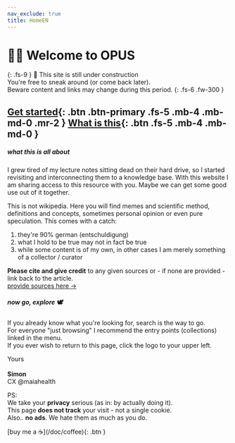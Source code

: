 ```yaml
---
nav_exclude: true
title: HomeEN
---
```

# 👋🏼 Welcome to OPUS
{: .fs-9 }
🚧 This site is still under construction<br>
You're free to sneak around (or come back later).<br>
Beware content and links may change during this period.
{: .fs-6 .fw-300 }

[Get started](#-welcome-to-opus){: .btn .btn-primary .fs-5 .mb-4 .mb-md-0 .mr-2 }
[What is this](/About){: .btn .fs-5 .mb-4 .mb-md-0 }
---

##### what this is all about
I grew tired of my lecture notes sitting dead on their hard drive, so I started revisiting and interconnecting them to a knowledge base. With this website I am sharing access to this resource with you. Maybe we can get some good use out of it together.

This is not wikipedia. Here you will find memes and scientific method, definitions and concepts, sometimes personal opinion or even pure speculation. This comes with a catch:<br>
1. they're 90% german (entschuldigung)
2. what I hold to be true may not in fact be true
3. while some content is of my own, in other cases I am merely something of a collector / curator

**Please cite and give credit** to any given sources or - if none are provided - link back to the article. <br>
[provide sources here →](/doc/feedback)
<br>

##### now go, explore 🕊
If you already know what you're looking for, search is the way to go. <br>
For everyone "just browsing" I recommend the entry points (collections) linked in the menu. <br>
If you ever wish to return to this page, click the logo to your upper left. <br>

Yours <br><br>
**Simon** <br>
CX @maiahealth

PS: <br>
We take your **privacy** serious (as in: by actually doing it). <br>
This page **does not track** your visit - not a single cookie. <br>
Also.. **no ads**. We hate them as much as you do.

<span class="fs-3">
[buy me a ☕️](/doc/coffee){: .btn }
</span>